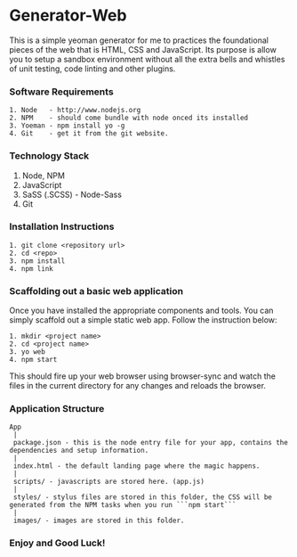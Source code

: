 # Generator-Web
This is a simple yeoman generator for me to practices the foundational pieces of the web that is HTML, CSS and JavaScript. Its purpose is allow you to setup a sandbox environment without all the extra bells and whistles of unit testing, code linting and other plugins.

### Software Requirements
```
1. Node	  - http://www.nodejs.org
2. NPM	  - should come bundle with node onced its installed
3. Yoeman - npm install yo -g
4. Git	  - get it from the git website.
```

### Technology Stack
1. Node, NPM
2. JavaScript
3. SaSS (.SCSS) - Node-Sass
4. Git

### Installation Instructions
```
1. git clone <repository url>
2. cd <repo>
3. npm install
4. npm link
```
### Scaffolding out a basic web application
Once you have installed the appropriate components and tools. You can simply scaffold out a simple static web app. Follow the instruction below:

```
1. mkdir <project name>
2. cd <project name>
3. yo web
4. npm start
```
This should fire up your web browser using browser-sync and watch the files in the current directory for any changes and reloads the browser.

### Application Structure
```
App
 |
 package.json - this is the node entry file for your app, contains the dependencies and setup information.
 |
 index.html - the default landing page where the magic happens.
 |
 scripts/ - javascripts are stored here. (app.js)
 |
 styles/ - stylus files are stored in this folder, the CSS will be generated from the NPM tasks when you run ```npm start```
 |
 images/ - images are stored in this folder.
```
### Enjoy and Good Luck!
